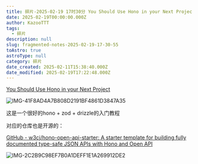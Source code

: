 ```yaml
---
title: 碎片-2025-02-19 17时30分 You Should Use Hono in your Next Projec
date: 2025-02-19T00:00:00.000Z
author: KazooTTT
tags:
  - 碎片
description: null
slug: fragmented-notes-2025-02-19-17-30-55
toAstro: true
astroType: null
category: 碎片
date_created: 2025-02-11T15:38:40.000Z
date_modified: 2025-02-19T17:22:48.000Z
---
```


[You Should Use Hono in your Next Project](<https://www.youtube.com/watch?v=sYZW8TK2IV4>)

![IMG-41F8AD4A7B808D2191BF4861D3847A35](/mdImages/IMG-41F8AD4A7B808D2191BF4861D3847A35.png)

这是一个很好的hono + zod + drizzle的入门教程

对应的仓库也是开源的：

[GitHub - w3cj/hono-open-api-starter: A starter template for building fully documented type-safe JSON APIs with Hono and Open API](<https://github.com/w3cj/hono-open-api-starter>)

![IMG-2C2B9C98EF7B0A1DEFF1E1A269912DE2](/mdImages/IMG-2C2B9C98EF7B0A1DEFF1E1A269912DE2.png)
